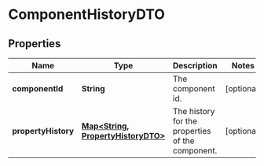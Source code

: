 
# ComponentHistoryDTO

## Properties
Name | Type | Description | Notes
------------ | ------------- | ------------- | -------------
**componentId** | **String** | The component id. |  [optional]
**propertyHistory** | [**Map&lt;String, PropertyHistoryDTO&gt;**](PropertyHistoryDTO.md) | The history for the properties of the component. |  [optional]



